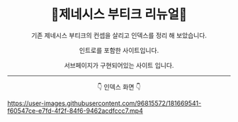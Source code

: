<h1 align = 'center'> 🚗제네시스 부티크 리뉴얼🚗 </h1>

<p align = 'center'> 기존 제네시스 부티크의 컨셉을 살리고 인덱스를 정리 해 보았습니다.  </p>

<p align = 'center'> 인트로를 포함한 사이트입니다. </p>

<p align = 'center'> 서브페이지가 구현되어있는 사이트 입니다. </p>

---

<p align = 'center'> 👇 인덱스 화면 👇 </p>

https://user-images.githubusercontent.com/96815572/181669541-f60547ce-e7fd-4f2f-84f6-9462acdfccc7.mp4


